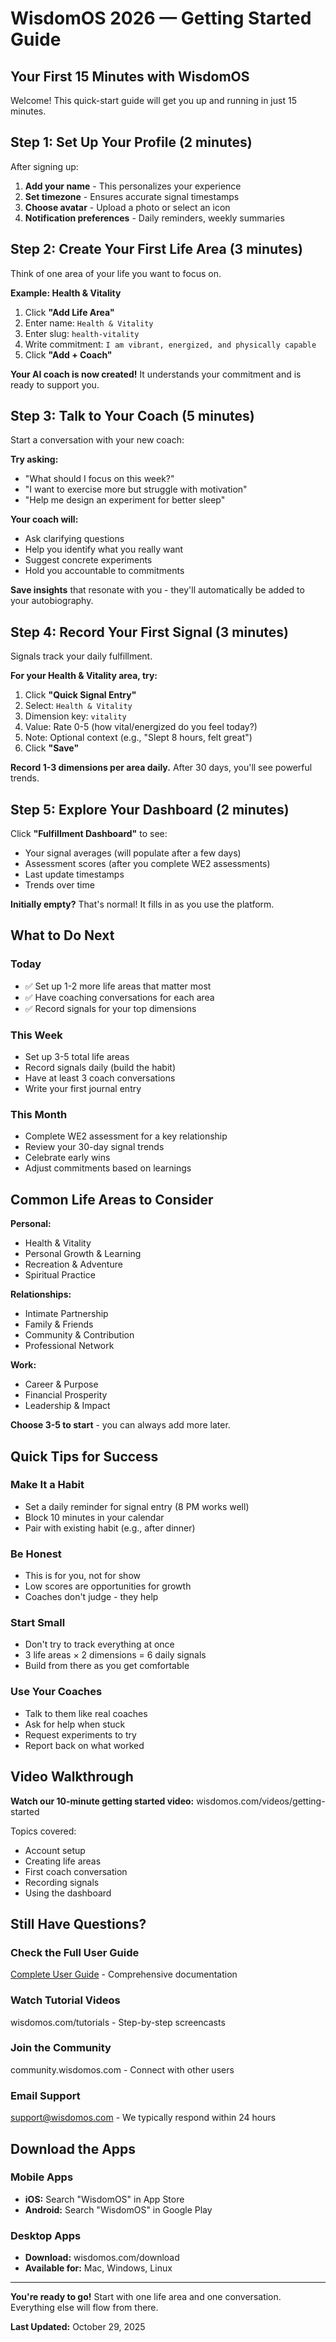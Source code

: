 # WisdomOS 2026 — Getting Started Guide

## Your First 15 Minutes with WisdomOS

Welcome! This quick-start guide will get you up and running in just 15 minutes.

## Step 1: Set Up Your Profile (2 minutes)

After signing up:

1. **Add your name** - This personalizes your experience
2. **Set timezone** - Ensures accurate signal timestamps
3. **Choose avatar** - Upload a photo or select an icon
4. **Notification preferences** - Daily reminders, weekly summaries

## Step 2: Create Your First Life Area (3 minutes)

Think of one area of your life you want to focus on.

**Example: Health & Vitality**

1. Click **"Add Life Area"**
2. Enter name: `Health & Vitality`
3. Enter slug: `health-vitality`
4. Write commitment: `I am vibrant, energized, and physically capable`
5. Click **"Add + Coach"**

**Your AI coach is now created!** It understands your commitment and is ready to support you.

## Step 3: Talk to Your Coach (5 minutes)

Start a conversation with your new coach:

**Try asking:**
- "What should I focus on this week?"
- "I want to exercise more but struggle with motivation"
- "Help me design an experiment for better sleep"

**Your coach will:**
- Ask clarifying questions
- Help you identify what you really want
- Suggest concrete experiments
- Hold you accountable to commitments

**Save insights** that resonate with you - they'll automatically be added to your autobiography.

## Step 4: Record Your First Signal (3 minutes)

Signals track your daily fulfillment.

**For your Health & Vitality area, try:**

1. Click **"Quick Signal Entry"**
2. Select: `Health & Vitality`
3. Dimension key: `vitality`
4. Value: Rate 0-5 (how vital/energized do you feel today?)
5. Note: Optional context (e.g., "Slept 8 hours, felt great")
6. Click **"Save"**

**Record 1-3 dimensions per area daily.** After 30 days, you'll see powerful trends.

## Step 5: Explore Your Dashboard (2 minutes)

Click **"Fulfillment Dashboard"** to see:

- Your signal averages (will populate after a few days)
- Assessment scores (after you complete WE2 assessments)
- Last update timestamps
- Trends over time

**Initially empty?** That's normal! It fills in as you use the platform.

## What to Do Next

### Today
- ✅ Set up 1-2 more life areas that matter most
- ✅ Have coaching conversations for each area
- ✅ Record signals for your top dimensions

### This Week
- Set up 3-5 total life areas
- Record signals daily (build the habit)
- Have at least 3 coach conversations
- Write your first journal entry

### This Month
- Complete WE2 assessment for a key relationship
- Review your 30-day signal trends
- Celebrate early wins
- Adjust commitments based on learnings

## Common Life Areas to Consider

**Personal:**
- Health & Vitality
- Personal Growth & Learning
- Recreation & Adventure
- Spiritual Practice

**Relationships:**
- Intimate Partnership
- Family & Friends
- Community & Contribution
- Professional Network

**Work:**
- Career & Purpose
- Financial Prosperity
- Leadership & Impact

**Choose 3-5 to start** - you can always add more later.

## Quick Tips for Success

### Make It a Habit
- Set a daily reminder for signal entry (8 PM works well)
- Block 10 minutes in your calendar
- Pair with existing habit (e.g., after dinner)

### Be Honest
- This is for you, not for show
- Low scores are opportunities for growth
- Coaches don't judge - they help

### Start Small
- Don't try to track everything at once
- 3 life areas × 2 dimensions = 6 daily signals
- Build from there as you get comfortable

### Use Your Coaches
- Talk to them like real coaches
- Ask for help when stuck
- Request experiments to try
- Report back on what worked

## Video Walkthrough

**Watch our 10-minute getting started video:**
wisdomos.com/videos/getting-started

Topics covered:
- Account setup
- Creating life areas
- First coach conversation
- Recording signals
- Using the dashboard

## Still Have Questions?

### Check the Full User Guide
[Complete User Guide](./user-guide.md) - Comprehensive documentation

### Watch Tutorial Videos
wisdomos.com/tutorials - Step-by-step screencasts

### Join the Community
community.wisdomos.com - Connect with other users

### Email Support
support@wisdomos.com - We typically respond within 24 hours

## Download the Apps

### Mobile Apps
- **iOS:** Search "WisdomOS" in App Store
- **Android:** Search "WisdomOS" in Google Play

### Desktop Apps
- **Download:** wisdomos.com/download
- **Available for:** Mac, Windows, Linux

---

**You're ready to go!** Start with one life area and one conversation. Everything else will flow from there.

**Last Updated:** October 29, 2025
